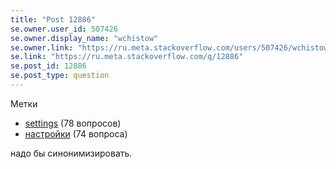 ```yaml
---
title: "Post 12886"
se.owner.user_id: 507426
se.owner.display_name: "wchistow"
se.owner.link: "https://ru.meta.stackoverflow.com/users/507426/wchistow"
se.link: "https://ru.meta.stackoverflow.com/q/12886"
se.post_id: 12886
se.post_type: question
---
```

<p>Метки</p>
<ul>
<li><a href="https://ru.stackoverflow.com/questions/tagged/settings" class="post-tag" title="показать вопросы с меткой [settings]" aria-label="показать вопросы с меткой [settings]" rel="tag" aria-labelledby="tag-settings-tooltip-container">settings</a> (78 вопросов)</li>
<li><a href="https://ru.stackoverflow.com/questions/tagged/%d0%bd%d0%b0%d1%81%d1%82%d1%80%d0%be%d0%b9%d0%ba%d0%b8" class="post-tag" title="показать вопросы с меткой [настройки]" aria-label="показать вопросы с меткой [настройки]" rel="tag" aria-labelledby="tag-настройки-tooltip-container">настройки</a> (74 вопроса)</li>
</ul>
<p>надо бы синонимизировать.</p>
